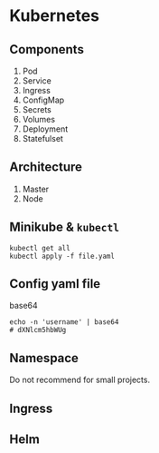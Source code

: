 Kubernetes
===

Components
---

1. Pod
2. Service
3. Ingress
4. ConfigMap
5. Secrets
6. Volumes
7. Deployment
8. Statefulset

Architecture
---

1. Master
2. Node

Minikube & `kubectl`
---

```shell
kubectl get all
kubectl apply -f file.yaml
```

Config yaml file
---

base64

```shell
echo -n 'username' | base64
# dXNlcm5hbWUg
```

Namespace
---

Do not recommend for small projects.

Ingress
---

Helm
---



